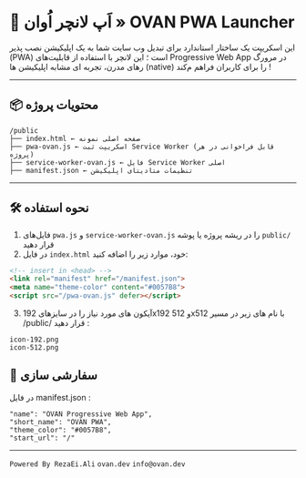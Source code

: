 # 🚀 اَپ لانچر اُوان » OVAN PWA Launcher

این اسکریپت یک ساختار استاندارد برای تبدیل وب‌ سایت شما به یک اپلیکیشن نصب‌ پذیر (PWA) است ؛
این لانچر با استفاده از قابلیت‌های Progressive Web App در مرورگ رهای مدرن، تجربه‌ ای مشابه اپلیکیشن‌ ها (native) را برای کاربران فراهم م‌کند !

---

## 📦 محتویات پروژه
```
/public
├── index.html ← صفحه اصلی نمونه
├── pwa-ovan.js ← اسکریپت ثبت Service Worker (قابل فراخوانی در هر پروژه)
├── service-worker-ovan.js ← فایل Service Worker اصلی
├── manifest.json ← تنظیمات متادیتای اپلیکیشن
```

---

## 🛠 نحوه استفاده

1. فایل‌های `pwa.js` و `service-worker-ovan.js` را در ریشه پروژه یا پوشه `public/` قرار دهید
2. در فایل `index.html` خود، موارد زیر را اضافه کنید:

```html
<!-- insert in <head> -->
<link rel="manifest" href="/manifest.json">
<meta name="theme-color" content="#0057B8">
<script src="/pwa-ovan.js" defer></script>
```
3. آیکون‌ های مورد نیاز را در سایزهای 192x192 و 512x512 با نام‌ های زیر در مسیر /public/ قرار دهید :
```
icon-192.png
icon-512.png
```

## 🧩 سفارشی سازی
در فایل manifest.json :
```
"name": "OVAN Progressive Web App",
"short_name": "OVAN PWA",
"theme_color": "#0057B8",
"start_url": "/"
````

---
`Powered By RezaEi.Ali` `ovan.dev` `info@ovan.dev`
